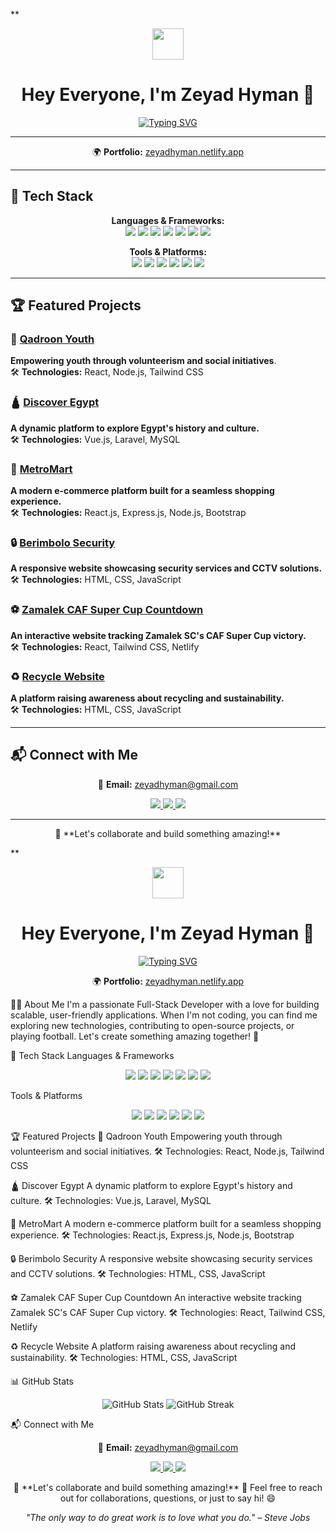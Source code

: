 **<!-- Header -->
<p align="center">
  <img src="https://media.giphy.com/media/hvRJCLFzcasrR4ia7z/giphy.gif" width="50">
</p>

<h1 align="center">Hey Everyone, I'm Zeyad Hyman 👋</h1>

<p align="center">
  <a href="https://git.io/typing-svg">
    <img src="https://readme-typing-svg.demolab.com?font=Poppins&weight=900&size=30&pause=1000&color=0653BB&background=76767600&center=true&vCenter=true&width=600&lines=Full-Stack+Developer;Laravel+%7C+Node.js+%7C+React+%7C+Tailwind+CSS;Let's+Build+Something+Amazing!" alt="Typing SVG">
  </a>
</p>

---

<p align="center">
  🌍 <strong>Portfolio:</strong> <a href="https://zeyadhyman.netlify.app/">zeyadhyman.netlify.app</a>
</p>

---

## 🚀 Tech Stack  

<p align="center">
  <strong>Languages & Frameworks:</strong> <br>
  <img src="https://img.shields.io/badge/HTML-E34F26?style=flat&logo=html5&logoColor=white">
  <img src="https://img.shields.io/badge/CSS-1572B6?style=flat&logo=css3&logoColor=white">
  <img src="https://img.shields.io/badge/JavaScript-F7DF1E?style=flat&logo=javascript&logoColor=black">
  <img src="https://img.shields.io/badge/PHP-777BB4?style=flat&logo=php&logoColor=white">
  <img src="https://img.shields.io/badge/Laravel-FF2D20?style=flat&logo=laravel&logoColor=white">
  <img src="https://img.shields.io/badge/React-61DAFB?style=flat&logo=react&logoColor=black">
  <img src="https://img.shields.io/badge/Node.js-339933?style=flat&logo=node.js&logoColor=white">
</p>

<p align="center">
  <strong>Tools & Platforms:</strong> <br>
  <img src="https://img.shields.io/badge/Vite-646CFF?style=flat&logo=vite&logoColor=white">
  <img src="https://img.shields.io/badge/XAMPP-FB7A24?style=flat&logo=xampp&logoColor=white">
  <img src="https://img.shields.io/badge/MySQL-4479A1?style=flat&logo=mysql&logoColor=white">
  <img src="https://img.shields.io/badge/GitHub-181717?style=flat&logo=github&logoColor=white">
  <img src="https://img.shields.io/badge/Postman-FF6C37?style=flat&logo=postman&logoColor=white">
  <img src="https://img.shields.io/badge/Netlify-00C7B7?style=flat&logo=netlify&logoColor=white">
</p>

---

## 🏆 Featured Projects  

### 💪 [Qadroon Youth](https://qyf-eg.org/)  
**Empowering youth through volunteerism and social initiatives**.  
🛠 **Technologies:** React, Node.js, Tailwind CSS  

### 🛕 [Discover Egypt](https://discover-egypt-web.netlify.app/)  
**A dynamic platform to explore Egypt's history and culture.**  
🛠 **Technologies:** Vue.js, Laravel, MySQL  

### 🛒 [MetroMart](https://yassenmohamedrashad.github.io/Metromart/)  
**A modern e-commerce platform built for a seamless shopping experience.**  
🛠 **Technologies:** React.js, Express.js, Node.js, Bootstrap  

### 🔒 [Berimbolo Security](https://zeyadhyman.github.io/Pearson-Unit-6/)  
**A responsive website showcasing security services and CCTV solutions.**  
🛠 **Technologies:** HTML, CSS, JavaScript  

### ⚽ [Zamalek CAF Super Cup Countdown](https://zamaleksupercub2024.netlify.app/)  
**An interactive website tracking Zamalek SC's CAF Super Cup victory.**  
🛠 **Technologies:** React, Tailwind CSS, Netlify  

### ♻️ [Recycle Website](https://in-frame-recycle.vercel.app/)  
**A platform raising awareness about recycling and sustainability.**  
🛠 **Technologies:** HTML, CSS, JavaScript  

---


## 📬 Connect with Me  

<p align="center">
  📧 <strong>Email:</strong> <a href="mailto:zeyadhyman@gmail.com">zeyadhyman@gmail.com</a>  
</p>

<p align="center">
  <a href="https://github.com/ZeyadHyman">
    <img src="https://img.shields.io/badge/GitHub-181717?style=flat&logo=github&logoColor=white">
  </a>
  <a href="https://www.linkedin.com/in/zeyadhyman">
    <img src="https://img.shields.io/badge/LinkedIn-0077B5?style=flat&logo=linkedin&logoColor=white">
  </a>
  <a href="https://wa.me/201121859584">
    <img src="https://img.shields.io/badge/WhatsApp-25D366?style=flat&logo=whatsapp&logoColor=white">
  </a>
</p>

---
<p align="center">
🚀 **Let's collaborate and build something amazing!**
</p>
**<!-- Header --><p align="center"> <img src="https://media.giphy.com/media/hvRJCLFzcasrR4ia7z/giphy.gif" width="50"> </p><h1 align="center">Hey Everyone, I'm Zeyad Hyman 👋</h1><p align="center"> <a href="https://git.io/typing-svg"> <img src="https://readme-typing-svg.demolab.com?font=Poppins&weight=900&size=30&pause=1000&color=0653BB&background=76767600&center=true&vCenter=true&width=600&lines=Full-Stack+Developer;Laravel+%7C+Node.js+%7C+React+%7C+Tailwind+CSS;Let's+Build+Something+Amazing!" alt="Typing SVG"> </a> </p>
<p align="center"> 🌍 <strong>Portfolio:</strong> <a href="https://zeyadhyman.netlify.app/">zeyadhyman.netlify.app</a> </p>
👨‍💻 About Me
I'm a passionate Full-Stack Developer with a love for building scalable, user-friendly applications. When I'm not coding, you can find me exploring new technologies, contributing to open-source projects, or playing football. Let's create something amazing together! 🚀

🚀 Tech Stack
Languages & Frameworks
<p align="center"> <img src="https://img.shields.io/badge/HTML-E34F26?style=flat&logo=html5&logoColor=white"> <img src="https://img.shields.io/badge/CSS-1572B6?style=flat&logo=css3&logoColor=white"> <img src="https://img.shields.io/badge/JavaScript-F7DF1E?style=flat&logo=javascript&logoColor=black"> <img src="https://img.shields.io/badge/PHP-777BB4?style=flat&logo=php&logoColor=white"> <img src="https://img.shields.io/badge/Laravel-FF2D20?style=flat&logo=laravel&logoColor=white"> <img src="https://img.shields.io/badge/React-61DAFB?style=flat&logo=react&logoColor=black"> <img src="https://img.shields.io/badge/Node.js-339933?style=flat&logo=node.js&logoColor=white"> </p>
Tools & Platforms
<p align="center"> <img src="https://img.shields.io/badge/Vite-646CFF?style=flat&logo=vite&logoColor=white"> <img src="https://img.shields.io/badge/XAMPP-FB7A24?style=flat&logo=xampp&logoColor=white"> <img src="https://img.shields.io/badge/MySQL-4479A1?style=flat&logo=mysql&logoColor=white"> <img src="https://img.shields.io/badge/GitHub-181717?style=flat&logo=github&logoColor=white"> <img src="https://img.shields.io/badge/Postman-FF6C37?style=flat&logo=postman&logoColor=white"> <img src="https://img.shields.io/badge/Netlify-00C7B7?style=flat&logo=netlify&logoColor=white"> </p>
🏆 Featured Projects
💪 Qadroon Youth
Empowering youth through volunteerism and social initiatives.
🛠 Technologies: React, Node.js, Tailwind CSS

🛕 Discover Egypt
A dynamic platform to explore Egypt's history and culture.
🛠 Technologies: Vue.js, Laravel, MySQL

🛒 MetroMart
A modern e-commerce platform built for a seamless shopping experience.
🛠 Technologies: React.js, Express.js, Node.js, Bootstrap

🔒 Berimbolo Security
A responsive website showcasing security services and CCTV solutions.
🛠 Technologies: HTML, CSS, JavaScript

⚽ Zamalek CAF Super Cup Countdown
An interactive website tracking Zamalek SC's CAF Super Cup victory.
🛠 Technologies: React, Tailwind CSS, Netlify

♻️ Recycle Website
A platform raising awareness about recycling and sustainability.
🛠 Technologies: HTML, CSS, JavaScript

📊 GitHub Stats
<p align="center"> <img src="https://github-readme-stats.vercel.app/api?username=ZeyadHyman&show_icons=true&theme=radical" alt="GitHub Stats"> <img src="https://github-readme-streak-stats.herokuapp.com/?user=ZeyadHyman&theme=radical" alt="GitHub Streak"> </p>
📬 Connect with Me
<p align="center"> 📧 <strong>Email:</strong> <a href="mailto:zeyadhyman@gmail.com">zeyadhyman@gmail.com</a> </p><p align="center"> <a href="https://github.com/ZeyadHyman"> <img src="https://img.shields.io/badge/GitHub-181717?style=flat&logo=github&logoColor=white"> </a> <a href="https://www.linkedin.com/in/zeyadhyman"> <img src="https://img.shields.io/badge/LinkedIn-0077B5?style=flat&logo=linkedin&logoColor=white"> </a> <a href="https://wa.me/201121859584"> <img src="https://img.shields.io/badge/WhatsApp-25D366?style=flat&logo=whatsapp&logoColor=white"> </a> </p>
<p align="center"> 🚀 **Let's collaborate and build something amazing!** 💬 Feel free to reach out for collaborations, questions, or just to say hi! 😄 </p>
<p align="center"> <em>"The only way to do great work is to love what you do." – Steve Jobs</em> </p>
